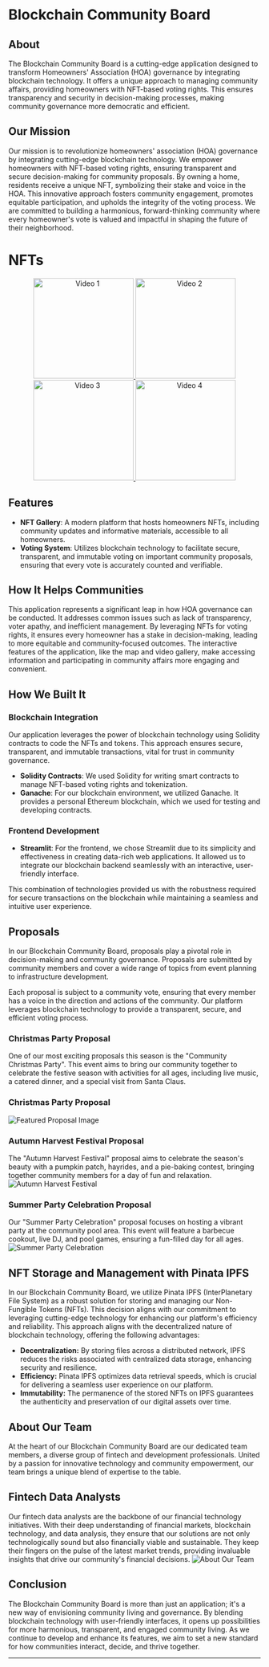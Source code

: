# Blockchain Community Board

## About
The Blockchain Community Board is a cutting-edge application designed to transform Homeowners' Association (HOA) governance by integrating blockchain technology. It offers a unique approach to managing community affairs, providing homeowners with NFT-based voting rights. This ensures transparency and security in decision-making processes, making community governance more democratic and efficient.

## Our Mission
Our mission is to revolutionize homeowners' association (HOA) governance by integrating cutting-edge blockchain technology. We empower homeowners with NFT-based voting rights, ensuring transparent and secure decision-making for community proposals. By owning a home, residents receive a unique NFT, symbolizing their stake and voice in the HOA. This innovative approach fosters community engagement, promotes equitable participation, and upholds the integrity of the voting process. We are committed to building a harmonious, forward-thinking community where every homeowner's vote is valued and impactful in shaping the future of their neighborhood.

# NFTs

<p align="center">
  <a href="https://turquoise-persistent-swordtail-499.mypinata.cloud/ipfs/QmYvMPG7mDbwTSaoXMB2h4v9b25mvARjVXfUfFtaj2hCsZ?_gl=1*1cfg10*_ga*OTA4Mjc1NTIuMTY5OTU5MDYwMA..*_ga_5RMPXG14TE*MTcwMDExMjQ2My43LjEuMTcwMDExMzI1Mi4xMi4wLjA">
    <img src="https://github.com/bittraidr/HOA_Community_NFT/blob/main/Images/NFT6.png" alt="Video 1" width="200"/>
  </a>
  <a href="https://turquoise-persistent-swordtail-499.mypinata.cloud/ipfs/QmUWL6hWeLeLmtnL2jDRDD62FJAthYZszVqtSjUYWjHSTT?_gl=1*2h3vhr*_ga*OTA4Mjc1NTIuMTY5OTU5MDYwMA..*_ga_5RMPXG14TE*MTcwMDExMjQ2My43LjEuMTcwMDExMzI0My4yMS4wLjA">
    <img src="https://github.com/bittraidr/HOA_Community_NFT/blob/main/Images/NFT7.png" alt="Video 2" width="200"/>
  </a>
  <a href="https://turquoise-persistent-swordtail-499.mypinata.cloud/ipfs/QmRVcK1w3CnR1Bz2UbRmngySoUf5f2LQs72EuQD6hBE9cU?_gl=1*1boj1t8*_ga*OTA4Mjc1NTIuMTY5OTU5MDYwMA..*_ga_5RMPXG14TE*MTcwMDExMjQ2My43LjEuMTcwMDExMzIwOS41NS4wLjA">
    <img src="https://github.com/bittraidr/HOA_Community_NFT/blob/main/Images/NFT3.png" alt="Video 3" width="200"/>
  </a>
  <a href="https://turquoise-persistent-swordtail-499.mypinata.cloud/ipfs/QmUNveENrMQteNXpArkxFe4DvuffjqLXzvz4avhwbgHN5T?_gl=1*mp1nwr*_ga*OTA4Mjc1NTIuMTY5OTU5MDYwMA..*_ga_5RMPXG14TE*MTcwMDExMjQ2My43LjEuMTcwMDExMzIwNi41OC4wLjA">
    <img src="https://github.com/bittraidr/HOA_Community_NFT/blob/main/Images/NFT5.png" alt="Video 4" width="200"/>
  </a>
</p>


## Features
- **NFT Gallery**: A modern platform that hosts homeowners NFTs, including community updates and informative materials, accessible to all homeowners.
- **Voting System**: Utilizes blockchain technology to facilitate secure, transparent, and immutable voting on important community proposals, ensuring that every vote is accurately counted and verifiable.

## How It Helps Communities
This application represents a significant leap in how HOA governance can be conducted. It addresses common issues such as lack of transparency, voter apathy, and inefficient management. By leveraging NFTs for voting rights, it ensures every homeowner has a stake in decision-making, leading to more equitable and community-focused outcomes. The interactive features of the application, like the map and video gallery, make accessing information and participating in community affairs more engaging and convenient.

## How We Built It

### Blockchain Integration
Our application leverages the power of blockchain technology using Solidity contracts to code the NFTs and tokens. This approach ensures secure, transparent, and immutable transactions, vital for trust in community governance.

- **Solidity Contracts**: We used Solidity for writing smart contracts to manage NFT-based voting rights and tokenization.
- **Ganache**: For our blockchain environment, we utilized Ganache. It provides a personal Ethereum blockchain, which we used for testing and developing contracts.

### Frontend Development
- **Streamlit**: For the frontend, we chose Streamlit due to its simplicity and effectiveness in creating data-rich web applications. It allowed us to integrate our blockchain backend seamlessly with an interactive, user-friendly interface.

This combination of technologies provided us with the robustness required for secure transactions on the blockchain while maintaining a seamless and intuitive user experience.

## Proposals
In our Blockchain Community Board, proposals play a pivotal role in decision-making and community governance. Proposals are submitted by community members and cover a wide range of topics from event planning to infrastructure development.

Each proposal is subject to a community vote, ensuring that every member has a voice in the direction and actions of the community. Our platform leverages blockchain technology to provide a transparent, secure, and efficient voting process.


### Christmas Party Proposal
One of our most exciting proposals this season is the "Community Christmas Party". This event aims to bring our community together to celebrate the festive season with activities for all ages, including live music, a catered dinner, and a special visit from Santa Claus.
### Christmas Party Proposal
![Featured Proposal Image](https://github.com/bittraidr/HOA_Community_NFT/blob/main/Images/christmas%20party.png)

### Autumn Harvest Festival Proposal
The "Autumn Harvest Festival" proposal aims to celebrate the season's beauty with a pumpkin patch, hayrides, and a pie-baking contest, bringing together community members for a day of fun and relaxation.
![Autumn Harvest Festival](https://github.com/bittraidr/HOA_Community_NFT/blob/main/Images/Autumn%20proposal.png)

### Summer Party Celebration Proposal
Our "Summer Party Celebration" proposal focuses on hosting a vibrant party at the community pool area. This event will feature a barbecue cookout, live DJ, and pool games, ensuring a fun-filled day for all ages.
![Summer Party Celebration](https://github.com/bittraidr/HOA_Community_NFT/blob/main/Images/summer%20proposal.png)

## NFT Storage and Management with Pinata IPFS

In our Blockchain Community Board, we utilize Pinata IPFS (InterPlanetary File System) as a robust solution for storing and managing our Non-Fungible Tokens (NFTs). This decision aligns with our commitment to leveraging cutting-edge technology for enhancing our platform's efficiency and reliability. This approach aligns with the decentralized nature of blockchain technology, offering the following advantages:

- **Decentralization:** By storing files across a distributed network, IPFS reduces the risks associated with centralized data storage, enhancing security and resilience.
- **Efficiency:** Pinata IPFS optimizes data retrieval speeds, which is crucial for delivering a seamless user experience on our platform.
- **Immutability:** The permanence of the stored NFTs on IPFS guarantees the authenticity and preservation of our digital assets over time.

## About Our Team
At the heart of our Blockchain Community Board are our dedicated team members, a diverse group of fintech and development professionals. United by a passion for innovative technology and community empowerment, our team brings a unique blend of expertise to the table.

## Fintech Data Analysts
Our fintech data analysts are the backbone of our financial technology initiatives. With their deep understanding of financial markets, blockchain technology, and data analysis, they ensure that our solutions are not only technologically sound but also financially viable and sustainable. They keep their fingers on the pulse of the latest market trends, providing invaluable insights that drive our community's financial decisions.
![About Our Team](https://github.com/bittraidr/HOA_Community_NFT/blob/main/Images/About%20our%20team.png)

## Conclusion
The Blockchain Community Board is more than just an application; it's a new way of envisioning community living and governance. By blending blockchain technology with user-friendly interfaces, it opens up possibilities for more harmonious, transparent, and engaged community living. As we continue to develop and enhance its features, we aim to set a new standard for how communities interact, decide, and thrive together.

---
